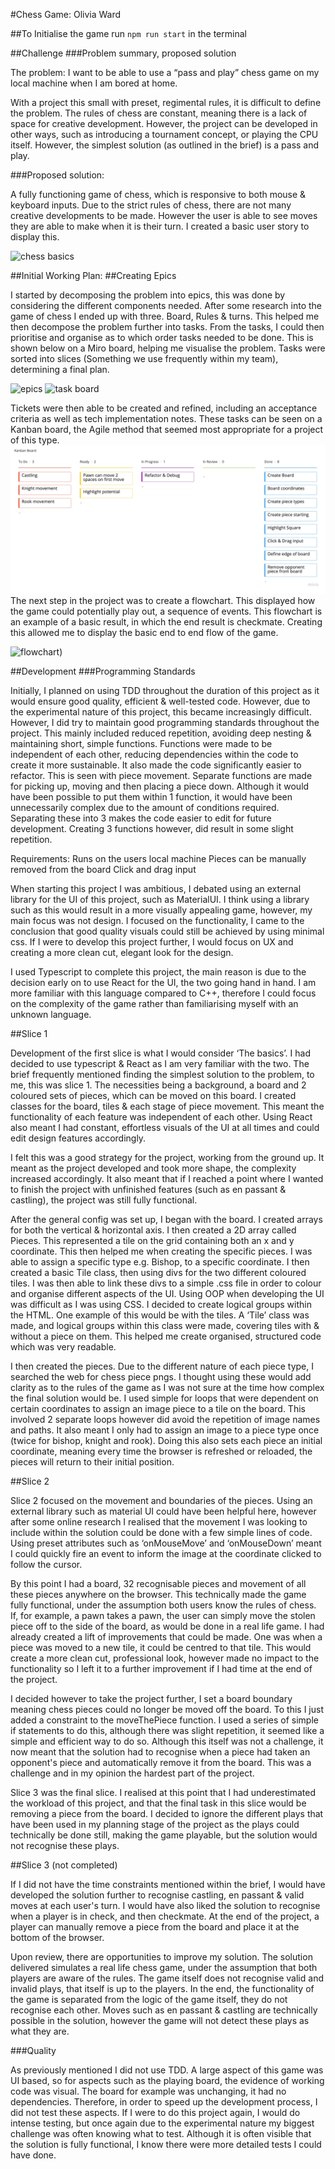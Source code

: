 
#Chess Game: Olivia Ward

##To Initialise the game run `npm run start` in the terminal

##Challenge
###Problem summary, proposed solution

The problem: I want to be able to use a “pass and play” chess game on my local machine when I am bored at home.

With a project this small with preset, regimental rules, it is difficult to define the problem. The rules of chess are constant, meaning there is a lack of space for creative development. However, the project can be developed in other ways, such as introducing a tournament concept, or playing the CPU itself. However, the simplest solution (as outlined in the brief) is a pass and play. 

###Proposed solution:

A fully functioning game of chess, which is responsive to both mouse & keyboard inputs. Due to the strict rules of chess, there are not many creative developments to be made. However the user is able to see moves they are able to make when it is their turn. I created a basic user story to display this.

![chess basics](chess_rules.png)

##Initial Working Plan:
##Creating Epics

I started by decomposing the problem into epics, this was done by considering the different components needed. After some research into the game of chess I ended up with three. Board, Rules & turns. This helped me then decompose the problem further into tasks. From the tasks, I could then prioritise and organise as to which order tasks needed to be done. This is shown below on a Miro board, helping me visualise the problem. Tasks were sorted into slices (Something we use frequently within my team), determining a final plan.

![epics](epic_board.png)
![task board](chess_rules.png)

Tickets were then able to be created and refined, including an acceptance criteria as well as tech implementation notes. These tasks can be seen on a Kanban board, the Agile method that seemed most appropriate for a project of this type.
![kanban](kanban.png)
The next step in the project was to create a flowchart. This displayed how the game could potentially play out, a sequence of events. This flowchart is an example of a basic result, in which the end result is checkmate. Creating this allowed me to display the basic end to end flow of the game.

![flowchart](flowchart_1.png))

##Development
###Programming Standards

Initially, I planned on using TDD throughout the duration of this project as it would ensure good quality, efficient & well-tested code. However, due to the experimental nature of this project, this became increasingly difficult. However, I did try to maintain good programming standards throughout the project. This mainly included reduced repetition, avoiding deep nesting & maintaining short, simple functions. Functions were made to be independent of each other, reducing dependencies within the code to create it more sustainable. It also made the code significantly easier to refactor. This is seen with piece movement. Separate functions are made for picking up, moving and then placing a piece down. Although it would have been possible to put them within 1 function, it would have been unnecessarily complex due to the amount of conditions required. Separating these into 3 makes the code easier to edit for future development. Creating 3 functions however, did result in some slight repetition.


Requirements:
Runs on the users local machine
Pieces can be manually removed from the board
Click and drag input

When starting this project I was ambitious, I debated using an external library for the UI of this project, such as MaterialUI. I think using a library such as this would result in a more visually appealing game, however, my main focus was not design. I focused on the functionality, I came to the conclusion that good quality visuals could still be achieved by using minimal css. If I were to develop this project further, I would focus on UX and creating a more clean cut, elegant look for the design.

I used Typescript to complete this project, the main reason is due to the decision early on to use React for the UI, the two going hand in hand. I am more familiar with this language compared to C++, therefore I could focus on the complexity of the game rather than familiarising myself with an unknown language.


##Slice 1

Development of the first slice is what I would consider ‘The basics’. I had decided to use typescript & React as I am very familiar with the two. The brief frequently mentioned finding the simplest solution to the problem, to me, this was slice 1. The necessities being a background, a board and 2 coloured sets of pieces, which can be moved on this board. I created classes for the board, tiles & each stage of piece movement. This meant the functionality of each feature was independent of each other. Using React also meant I had constant, effortless visuals of the UI at all times and could edit design features accordingly.

I felt this was a good strategy for the project, working from the ground up. It meant as the project developed and took more shape, the complexity increased accordingly. It also meant that if I reached a point where I wanted to finish the project with unfinished features (such as en passant & castling), the project was still fully functional.

After the general config was set up, I began with the board. I created arrays for both the vertical & horizontal axis. I then created a 2D array called Pieces. This represented a tile on the grid containing both an x and y coordinate. This then helped me when creating the specific pieces. I was able to assign a specific type e.g. Bishop, to a specific coordinate. I then created a basic Tile class, then using divs for the two different coloured tiles. I was then able to link these divs to a simple .css file in order to colour and organise different aspects of the UI. Using OOP when developing the UI was difficult as I was using CSS. I decided to create logical groups within the HTML. One example of this would be with the tiles. A ‘Tile’ class was made, and logical groups within this class were made, covering tiles with & without a piece on them. This helped me create organised, structured code which was very readable.

I then created the pieces. Due to the different nature of each piece type, I searched the web for chess piece pngs. I thought using these would add clarity as to the rules of the game as I was not sure at the time how complex the final solution would be. I used simple for loops that were dependent on certain coordinates to assign an image piece to a tile on the board. This involved 2 separate loops however did avoid the repetition of image names and paths. It also meant I only had to assign an image to a piece type once (twice for bishop, knight and rook). Doing this also sets each piece an initial coordinate, meaning every time the browser is refreshed or reloaded, the pieces will return to their initial position. 

##Slice 2

Slice 2 focused on the movement and boundaries of the pieces. Using an external library such as material UI could have been helpful here, however after some online research I realised that the movement I was looking to include within the solution could be done with a few simple lines of code. Using preset attributes such as ‘onMouseMove’ and ‘onMouseDown’ meant I could quickly fire an event to inform the image at the coordinate clicked to follow the cursor.
 
By this point I had a board, 32 recognisable pieces and movement of all these pieces anywhere on the browser. This technically made the game fully functional, under the assumption both users know the rules of chess. If, for example, a pawn takes a pawn, the user can simply move the stolen piece off to the side of the board, as would be done in a real life game. I had already created a lift of improvements that could be made.  One was when a piece was moved to a new tile, it could be centred to that tile. This would create a more clean cut, professional look, however made no impact to the functionality so I left it to a further improvement if I had time at the end of the project.

I decided however to take the project further, I set a board boundary meaning chess pieces could no longer be moved off the board. To this I just added a constraint to the moveThePiece function. I used a series of simple if statements to do this, although there was slight repetition, it seemed like a simple and efficient way to do so. Although this itself was not a challenge, it now meant that the solution had to recognise when a piece had taken an opponent's piece and automatically remove it from the board. This was a challenge and in my opinion the hardest part of the project.

Slice 3 was the final slice. I realised at this point that I had underestimated the workload of this project, and that the final task in this slice would be removing a piece from the board. I decided to ignore the different plays that have been used in my planning stage of the project as the plays could technically be done still, making the game playable, but the solution would not recognise these plays. 

##Slice 3 (not completed)

If I did not have the time constraints mentioned within the brief, I would have developed the solution further to recognise castling, en passant & valid moves at each user's turn. I would have also liked the solution to recognise when a player is in check, and then checkmate. At the end of the project, a player can manually remove a piece from the board and place it at the bottom of the browser.

Upon review, there are opportunities to improve my solution. The solution delivered simulates a real life chess game, under the assumption that both players are aware of the rules. The game itself does not recognise valid and invalid plays, that itself is up to the players. In the end, the functionality of the game is separated from the logic of the game itself, they do not recognise each other. Moves such as en passant & castling are technically 
possible in the solution, however the game will not detect these plays as what they are.

###Quality

As previously mentioned I did not use TDD. A large aspect of this game was UI based, so for aspects such as the playing board, the evidence of working code was visual. The board for example was unchanging, it had no dependencies. Therefore, in order to speed up the development process, I did not test these aspects. If I were to do this project again, I would do intense testing, but once again due to the experimental nature my biggest challenge was often knowing what to test. Although it is often visible that the solution is fully functional, I know there were more detailed tests I could have done.
